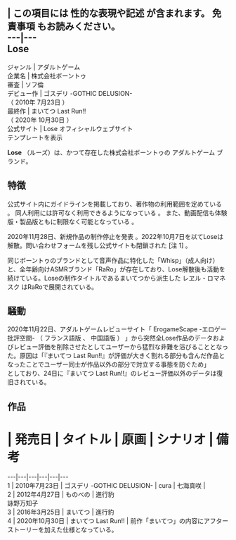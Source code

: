 |  この項目には **性的な表現や記述** が含まれます。  免責事項  もお読みください。  
---|---  
Lose  
---  
ジャンル  |  アダルトゲーム   
企業名  |  株式会社ボーントゥ   
審査  |  ソフ倫   
デビュー作  |  ゴスデリ -GOTHIC DELUSION-    
（  2010年  7月23日  ）  
最終作  |  まいてつ Last Run!!    
（  2020年  10月30日  ）  
公式サイト  |  Lose オフィシャルウェブサイト   
テンプレートを表示  
  
**Lose** （ルーズ）は、かつて存在した株式会社ボーントゥの  アダルトゲーム  ブランド。

##  特徴  

公式サイト内にガイドラインを掲載しており、著作物の利用範囲を定めている    。 同人利用には許可なく利用できるようになっている    。
また、動画配信も体験版・製品版ともに制限なく可能となっている    。

2020年11月28日、新規作品の制作停止を発表    。2022年10月7日を以てLoseは解散。問い合わせフォームを残し公式サイトも閉鎖された
[注 1]  。

同じボーントゥのブランドとして音声作品に特化した「Whisp」（成人向け）と、全年齢向けASMRブランド「RaRo」が存在しており、Lose解散後も活動を続けている。Loseの制作タイトルであるまいてつから派生した
レヱル・ロマネスク  はRaRoで展開されている。

##  騒動  

2020年11月22日、アダルトゲームレビューサイト「  ErogameScape -エロゲー批評空間-  （  フランス語版  、  中国語版  ）
」から突然全Lose作品のデータおよびレビュー評価を削除させたとしてユーザーから猛烈な非難を浴びることとなった。原因は「『まいてつ Last
Run!!』が評価が大きく割れる部分も含んだ作品となったことでユーザー同士が作品以外の部分で対立する事態を防ぐため」  
としており、24日に『まいてつ Last Run!!』のレビュー評価以外のデータは復旧されている。

##  作品  

#  |  発売日  |  タイトル  |  原画  |  シナリオ  |  備考   
---|---|---|---|---|---  
1  |  2010年7月23日  |  ゴスデリ -GOTHIC DELUSION-  |  cura  |  七海真咲  |   
2  |  2012年4月27日  |  ものべの  |  進行豹   
詠野万知子  
3  |  2016年3月25日  |  まいてつ  |  進行豹   
4  |  2020年10月30日  |  まいてつ Last Run!!  |  前作「まいてつ」の内容にアフターストーリーを加えた仕様となっている。   
  
